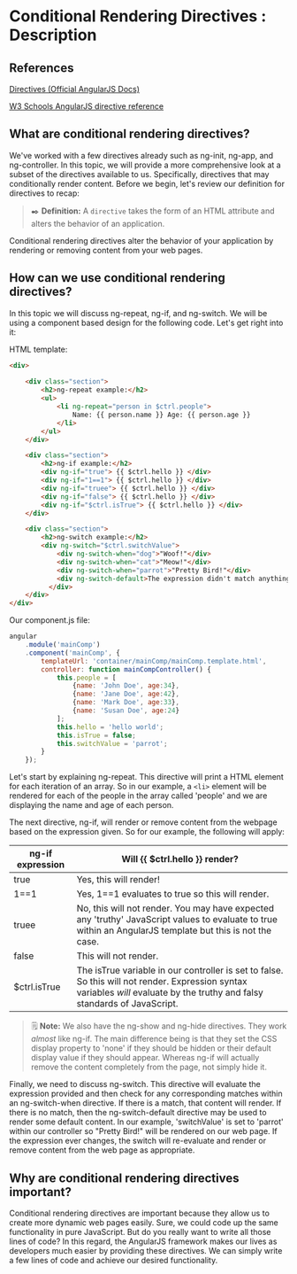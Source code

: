 # Conditional Rendering Directives : Description

## References

[Directives (Official AngularJS Docs)](https://docs.angularjs.org/guide/directive)

[W3 Schools AngularJS directive reference](https://www.w3schools.com/angular/angular_ref_directives.asp)

## What are conditional rendering directives?

We've worked with a few directives already such as ng-init, ng-app, and ng-controller. In this topic, we will provide a more comprehensive look at a subset of the directives available to us. Specifically, directives that may conditionally render content. Before we begin, let's review our definition for directives to recap:

> ✒️ **Definition:** A `directive` takes the form of an HTML attribute and alters the behavior of an application.

Conditional rendering directives alter the behavior of your application by rendering or removing content from your web pages. 

## How can we use conditional rendering directives?

In this topic we will discuss ng-repeat, ng-if, and ng-switch. We will be using a component based design for the following code. Let's get right into it:

HTML template:
```html
<div>
    
    <div class="section">
        <h2>ng-repeat example:</h2>
        <ul>
            <li ng-repeat="person in $ctrl.people">
                Name: {{ person.name }} Age: {{ person.age }}
            </li>
        </ul>
    </div>

    <div class="section">
        <h2>ng-if example:</h2>
        <div ng-if="true"> {{ $ctrl.hello }} </div>
        <div ng-if="1==1"> {{ $ctrl.hello }} </div>
        <div ng-if="truee"> {{ $ctrl.hello }} </div>
        <div ng-if="false"> {{ $ctrl.hello }} </div>
        <div ng-if="$ctrl.isTrue"> {{ $ctrl.hello }} </div>
    </div>

    <div class="section">
        <h2>ng-switch example:</h2>
        <div ng-switch="$ctrl.switchValue">
            <div ng-switch-when="dog">"Woof!"</div>
            <div ng-switch-when="cat">"Meow!"</div>
            <div ng-switch-when="parrot">"Pretty Bird!"</div>
            <div ng-switch-default>The expression didn't match anything!</div>
          </div>
    </div>
</div>
```

Our component.js file:
```JavaScript
angular
    .module('mainComp')
    .component('mainComp', {
        templateUrl: 'container/mainComp/mainComp.template.html',
        controller: function mainCompController() {
            this.people = [
                {name: 'John Doe', age:34},
                {name: 'Jane Doe', age:42},
                {name: 'Mark Doe', age:33},
                {name: 'Susan Doe', age:24}
            ];
            this.hello = 'hello world';
            this.isTrue = false;
            this.switchValue = 'parrot';
        }
    });
```

Let's start by explaining ng-repeat. This directive will print a HTML element for each iteration of an array. So in our example, a `<li>` element will be rendered for each of the people in the array called 'people' and we are displaying the name and age of each person. 

The next directive, ng-if, will render or remove content from the webpage based on the expression given. So for our example, the following will apply: 

| ng-if expression | Will {{ $ctrl.hello }} render? |
|------------------|--------------------------------|
| true             | Yes, this will render!         |
| 1==1             | Yes, 1==1 evaluates to true so this will render. |
| truee            | No, this will not render. You may have expected any 'truthy' JavaScript values to evaluate to true within an AngularJS template but this is not the case. |
| false            | This will not render.          |
| $ctrl.isTrue     | The isTrue variable in our controller is set to false. So this will not render. Expression syntax variables *will* evaluate by the truthy and falsy standards of JavaScript.  |

> 🗒️ **Note:** We also have the ng-show and ng-hide directives. They work *almost* like ng-if. The main difference being is that they set the CSS display property to 'none' if they should be hidden or their default display value if they should appear. Whereas ng-if will actually remove the content completely from the page, not simply hide it. 

Finally, we need to discuss ng-switch. This directive will evaluate the expression provided and then check for any corresponding matches within an ng-switch-when directive. If there is a match, that content will render. If there is no match, then the ng-switch-default directive may be used to render some default content. In our example, 'switchValue' is set to 'parrot' within our controller so "Pretty Bird!" will be rendered on our web page. If the expression ever changes, the switch will re-evaluate and render or remove content from the web page as appropriate. 

## Why are conditional rendering directives important?

Conditional rendering directives are important because they allow us to create more dynamic web pages easily. Sure, we could code up the same functionality in pure JavaScript. But do you really want to write all those lines of code? In this regard, the AngularJS framework makes our lives as developers much easier by providing these directives. We can simply write a few lines of code and achieve our desired functionality. 